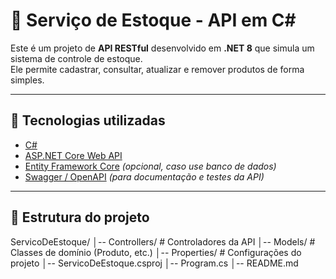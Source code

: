 # 🏬 Serviço de Estoque - API em C#

Este é um projeto de **API RESTful** desenvolvido em **.NET 8** que simula um sistema de controle de estoque.  
Ele permite cadastrar, consultar, atualizar e remover produtos de forma simples.

---

## 🚀 Tecnologias utilizadas
- [C#](https://learn.microsoft.com/dotnet/csharp/)
- [ASP.NET Core Web API](https://learn.microsoft.com/aspnet/core/web-api)
- [Entity Framework Core](https://learn.microsoft.com/ef/core/) *(opcional, caso use banco de dados)*
- [Swagger / OpenAPI](https://swagger.io/) *(para documentação e testes da API)*

---

## 📂 Estrutura do projeto
ServicoDeEstoque/
│-- Controllers/ # Controladores da API
│-- Models/ # Classes de domínio (Produto, etc.)
│-- Properties/ # Configurações do projeto
│-- ServicoDeEstoque.csproj
│-- Program.cs
│-- README.md

